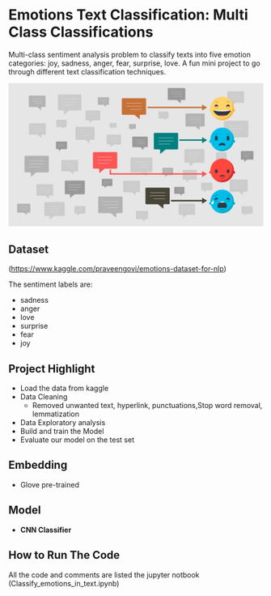 # Emotions Text Classification: Multi Class Classifications 
Multi-class sentiment analysis problem to classify texts into five emotion categories: joy, sadness, anger, fear, surprise, love. A fun mini project to go through different text classification techniques.

![](images/emotions.png)

## Dataset
(https://www.kaggle.com/praveengovi/emotions-dataset-for-nlp)

The sentiment labels are:
- sadness
- anger
- love
- surprise
- fear
- joy

## Project Highlight
- Load the data from kaggle  
- Data Cleaning
  - Removed unwanted text, hyperlink, punctuations,Stop word removal, lemmatization 
- Data Exploratory analysis 
- Build and train the Model
- Evaluate our model on the test set

## Embedding 
- Glove pre-trained

## Model
- **CNN Classifier**


## How to Run The Code
All the code and comments are listed the jupyter notbook (Classify_emotions_in_text.ipynb)


